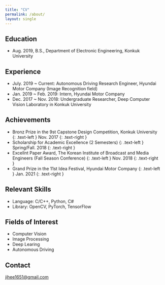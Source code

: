 ```yaml
---
title: "CV"
permalink: /about/
layout: single
---
```


## Education
* Aug. 2019, B.S., Department of Electronic Engineering, Konkuk University

## Experience
* July. 2019 ~ Current: Autonomous Driving Research Engineer, Hyundai Motor Company (Image Recognition field)
* Jan. 2019 ~ Feb. 2019: Intern, Hyundai Motor Company
* Dec. 2017 ~ Nov. 2018: Undergraduate Researcher, Deep Computer Vision Laboratory in Konkuk University
 
## Achievements
* Bronz Prize in the 9st Capstone Design Competition, Konkuk University
{: .text-left } 
Nov. 2017
{: .text-right }
* Scholarship for Academic Excellence (2 Semesters)
{: .text-left }
Spring/Fall. 2018
{: .text-right }
* Excellnt Paper Award, The Korean Institute of Broadcast and Media Engineers (Fall Season Conference)
{: .text-left }
Nov. 2018
{: .text-right }
* Grand Prize in the 11st Idea Festival, Hyundai Motor Company
{: .text-left }
Jan. 2021
{: .text-right }

## Relevant Skills
* Language: C/C++, Python, C#
* Library: OpenCV, PyTorch, TensorFlow

## Fields of Interest
* Computer Vision  
* Image Processing  
* Deep Learing  
* Autonomous Driving

## Contact
jihee1651@gmail.com
